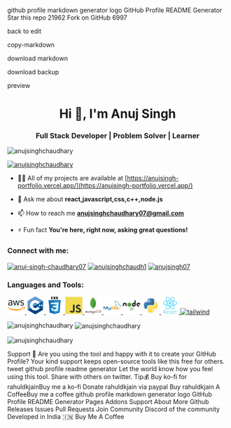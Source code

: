 github profile markdown generator logo
GitHub Profile README Generator
Star this repo
21962
Fork on GitHub
6997

back to edit

copy-markdown

download markdown

download backup

preview
<h1 align="center">Hi 👋, I'm Anuj Singh</h1>
<h3 align="center">Full Stack Developer | Problem Solver | Learner</h3>

<p align="left"> <img src="https://komarev.com/ghpvc/?username=anujsinghchaudhary&label=Profile%20views&color=0e75b6&style=flat" alt="anujsinghchaudhary" /> </p>

<p align="left"> <a href="https://github.com/ryo-ma/github-profile-trophy"><img src="https://github-profile-trophy.vercel.app/?username=anujsinghchaudhary" alt="anujsinghchaudhary" /></a> </p>

- 👨‍💻 All of my projects are available at [https://anujsingh-portfolio.vercel.app/](https://anujsingh-portfolio.vercel.app/)

- 💬 Ask me about **react,javascript,css,c++,node.js**

- 📫 How to reach me **anujsinghchaudhary07@gmail.com**

- ⚡ Fun fact **You're here, right now, asking great questions!**

<h3 align="left">Connect with me:</h3>
<p align="left">
<a href="https://linkedin.com/in/anuj-singh-chaudhary07" target="blank"><img align="center" src="https://raw.githubusercontent.com/rahuldkjain/github-profile-readme-generator/master/src/images/icons/Social/linked-in-alt.svg" alt="anuj-singh-chaudhary07" height="30" width="40" /></a>
<a href="https://www.hackerrank.com/anujsinghchaudh1" target="blank"><img align="center" src="https://raw.githubusercontent.com/rahuldkjain/github-profile-readme-generator/master/src/images/icons/Social/hackerrank.svg" alt="anujsinghchaudh1" height="30" width="40" /></a>
<a href="https://www.leetcode.com/anujsingh07" target="blank"><img align="center" src="https://raw.githubusercontent.com/rahuldkjain/github-profile-readme-generator/master/src/images/icons/Social/leet-code.svg" alt="anujsingh07" height="30" width="40" /></a>
</p>

<h3 align="left">Languages and Tools:</h3>
<p align="left"> <a href="https://aws.amazon.com" target="_blank" rel="noreferrer"> <img src="https://raw.githubusercontent.com/devicons/devicon/master/icons/amazonwebservices/amazonwebservices-original-wordmark.svg" alt="aws" width="40" height="40"/> </a> <a href="https://www.w3schools.com/cpp/" target="_blank" rel="noreferrer"> <img src="https://raw.githubusercontent.com/devicons/devicon/master/icons/cplusplus/cplusplus-original.svg" alt="cplusplus" width="40" height="40"/> </a> <a href="https://www.w3schools.com/css/" target="_blank" rel="noreferrer"> <img src="https://raw.githubusercontent.com/devicons/devicon/master/icons/css3/css3-original-wordmark.svg" alt="css3" width="40" height="40"/> </a> <a href="https://developer.mozilla.org/en-US/docs/Web/JavaScript" target="_blank" rel="noreferrer"> <img src="https://raw.githubusercontent.com/devicons/devicon/master/icons/javascript/javascript-original.svg" alt="javascript" width="40" height="40"/> </a> <a href="https://www.mongodb.com/" target="_blank" rel="noreferrer"> <img src="https://raw.githubusercontent.com/devicons/devicon/master/icons/mongodb/mongodb-original-wordmark.svg" alt="mongodb" width="40" height="40"/> </a> <a href="https://www.mysql.com/" target="_blank" rel="noreferrer"> <img src="https://raw.githubusercontent.com/devicons/devicon/master/icons/mysql/mysql-original-wordmark.svg" alt="mysql" width="40" height="40"/> </a> <a href="https://nodejs.org" target="_blank" rel="noreferrer"> <img src="https://raw.githubusercontent.com/devicons/devicon/master/icons/nodejs/nodejs-original-wordmark.svg" alt="nodejs" width="40" height="40"/> </a> <a href="https://www.python.org" target="_blank" rel="noreferrer"> <img src="https://raw.githubusercontent.com/devicons/devicon/master/icons/python/python-original.svg" alt="python" width="40" height="40"/> </a> <a href="https://reactjs.org/" target="_blank" rel="noreferrer"> <img src="https://raw.githubusercontent.com/devicons/devicon/master/icons/react/react-original-wordmark.svg" alt="react" width="40" height="40"/> </a> <a href="https://tailwindcss.com/" target="_blank" rel="noreferrer"> <img src="https://www.vectorlogo.zone/logos/tailwindcss/tailwindcss-icon.svg" alt="tailwind" width="40" height="40"/> </a> </p>

<p><img align="left" src="https://github-readme-stats.vercel.app/api/top-langs?username=anujsinghchaudhary&show_icons=true&locale=en&layout=compact" alt="anujsinghchaudhary" /></p>

<p>&nbsp;<img align="center" src="https://github-readme-stats.vercel.app/api?username=anujsinghchaudhary&show_icons=true&locale=en" alt="anujsinghchaudhary" /></p>

<p><img align="center" src="https://github-readme-streak-stats.herokuapp.com/?user=anujsinghchaudhary&" alt="anujsinghchaudhary" /></p>

Support 🙏
Are you using the tool and happy with it to create your GitHub Profile?
Your kind support keeps open-source tools like this free for others.
tweet github profile readme generator
Let the world know how you feel using this tool. Share with others on twitter.
Tip💰
Buy ko-fi for rahuldkjainBuy me a ko-fi
Donate rahuldkjain via paypal
Buy rahuldkjain A CoffeeBuy me a coffee
github profile markdown generator logo
GitHub Profile README Generator
Pages
Addons
Support
About
More
Github
Releases
Issues
Pull Requests
Join Community
Discord of the community
Developed in India 🇮🇳
Buy Me A Coffee

